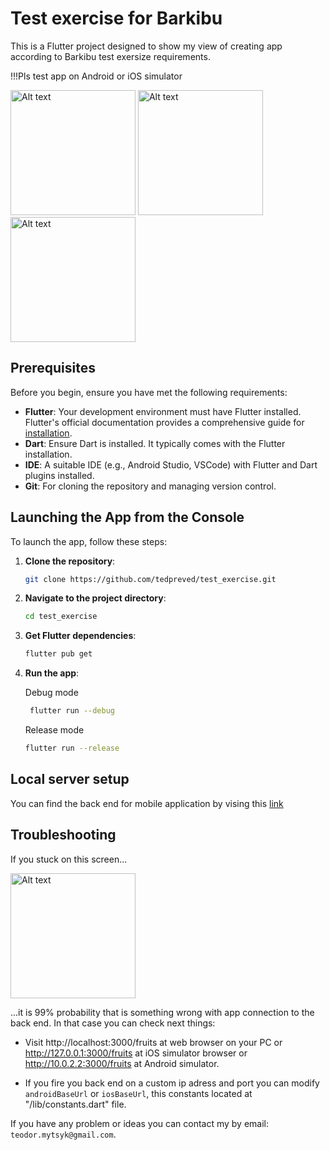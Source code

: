 
# Test exercise for Barkibu

This is a Flutter project designed to show my view of creating app according to Barkibu test exersize requirements.

!!!Pls test app on Android or iOS simulator

<img src="https://github.com/tedpreved/test_exercise/assets/6840067/e0860641-76e8-40fc-b5a1-4a9ea02617ff" alt="Alt text" width="200"/>
<img src="https://github.com/tedpreved/test_exercise/assets/6840067/28b75295-a441-4d68-afd2-dcae726ab783" alt="Alt text" width="200"/>
<img src="https://github.com/tedpreved/test_exercise/assets/6840067/4a17e20b-55ab-49bd-ae87-3b4241efede2" alt="Alt text" width="200"/>

## Prerequisites

Before you begin, ensure you have met the following requirements:
- **Flutter**: Your development environment must have Flutter installed. Flutter's official documentation provides a comprehensive guide for [installation](https://flutter.dev/docs/get-started/install).
- **Dart**: Ensure Dart is installed. It typically comes with the Flutter installation.
- **IDE**: A suitable IDE (e.g., Android Studio, VSCode) with Flutter and Dart plugins installed.
- **Git**: For cloning the repository and managing version control.

## Launching the App from the Console

To launch the app, follow these steps:

1. **Clone the repository**:
   ```bash
   git clone https://github.com/tedpreved/test_exercise.git
   ```

2. **Navigate to the project directory**:
   ```bash
   cd test_exercise
   ```

3. **Get Flutter dependencies**:
   ```bash
   flutter pub get
   ```

4. **Run the app**:

   Debug mode
   ```bash
    flutter run --debug
   ```
   Release mode
    ```bash
    flutter run --release
   ```

## Local server setup
You can find the back end for mobile application by vising this [link](https://github.com/tedpreved/fruityvice_proxy#fruityvice-proxy-server) 

## Troubleshooting
If you stuck on this screen... 

<img src="https://github.com/tedpreved/test_exercise/assets/6840067/4a17e20b-55ab-49bd-ae87-3b4241efede2" alt="Alt text" width="200"/>

...it is 99% probability that is something wrong with app connection to the back end.
In that case you can check next things:

   - Visit http://localhost:3000/fruits at web browser on your PC or http://127.0.0.1:3000/fruits at iOS simulator browser or http://10.0.2.2:3000/fruits at Android simulator.
     
   - If you fire you back end on a custom ip adress and port you can modify `androidBaseUrl` or `iosBaseUrl`, this constants located at "/lib/constants.dart" file.
   
If you have any problem or ideas you can contact my by email: `teodor.mytsyk@gmail.com`.
   

